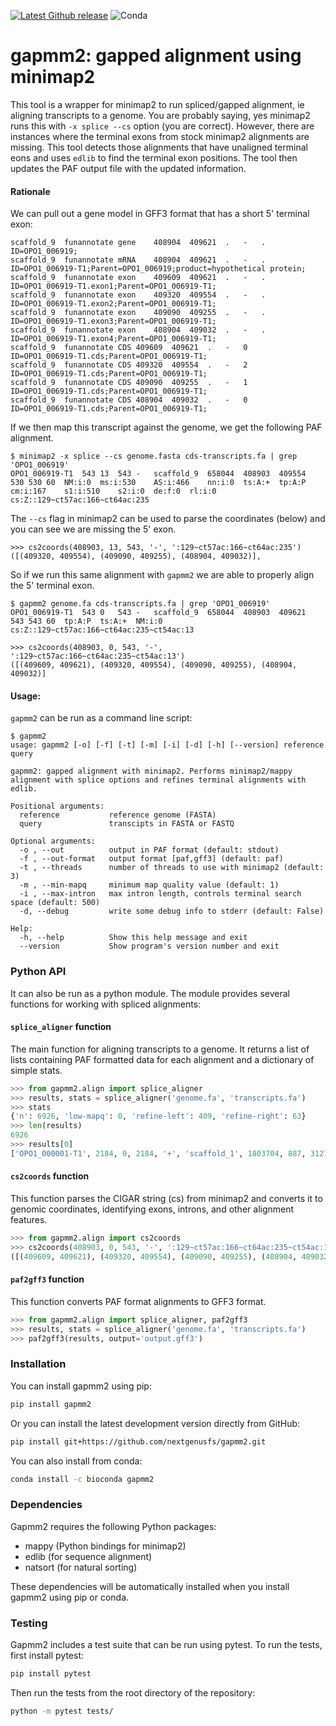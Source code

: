 [![Latest Github release](https://img.shields.io/github/release/nextgenusfs/gapmm2.svg)](https://github.com/nextgenusfs/gapmm2/releases/latest)
![Conda](https://img.shields.io/conda/dn/bioconda/gapmm2)

# gapmm2: gapped alignment using minimap2

This tool is a wrapper for minimap2 to run spliced/gapped alignment, ie aligning transcripts to a genome.   You are probably saying, yes minimap2 runs this with `-x splice --cs` option (you are correct).  However, there are instances where the terminal exons from stock minimap2 alignments are missing. This tool detects those alignments that have unaligned terminal eons and uses `edlib` to find the terminal exon positions. The tool then updates the PAF output file with the updated information.

#### Rationale

We can pull out a gene model in GFF3 format that has a short 5' terminal exon:

```
scaffold_9	funannotate	gene	408904	409621	.	-	.	ID=OPO1_006919;
scaffold_9	funannotate	mRNA	408904	409621	.	-	.	ID=OPO1_006919-T1;Parent=OPO1_006919;product=hypothetical protein;
scaffold_9	funannotate	exon	409609	409621	.	-	.	ID=OPO1_006919-T1.exon1;Parent=OPO1_006919-T1;
scaffold_9	funannotate	exon	409320	409554	.	-	.	ID=OPO1_006919-T1.exon2;Parent=OPO1_006919-T1;
scaffold_9	funannotate	exon	409090	409255	.	-	.	ID=OPO1_006919-T1.exon3;Parent=OPO1_006919-T1;
scaffold_9	funannotate	exon	408904	409032	.	-	.	ID=OPO1_006919-T1.exon4;Parent=OPO1_006919-T1;
scaffold_9	funannotate	CDS	409609	409621	.	-	0	ID=OPO1_006919-T1.cds;Parent=OPO1_006919-T1;
scaffold_9	funannotate	CDS	409320	409554	.	-	2	ID=OPO1_006919-T1.cds;Parent=OPO1_006919-T1;
scaffold_9	funannotate	CDS	409090	409255	.	-	1	ID=OPO1_006919-T1.cds;Parent=OPO1_006919-T1;
scaffold_9	funannotate	CDS	408904	409032	.	-	0	ID=OPO1_006919-T1.cds;Parent=OPO1_006919-T1;
```

If we then map this transcript against the genome, we get the following PAF alignment.

```
$ minimap2 -x splice --cs genome.fasta cds-transcripts.fa | grep 'OPO1_006919'
OPO1_006919-T1	543	13	543	-	scaffold_9	658044	408903	409554	530	530	60	NM:i:0	ms:i:530	AS:i:466	nn:i:0	ts:A:+	tp:A:P	cm:i:167	s1:i:510	s2:i:0	de:f:0	rl:i:0	cs:Z::129~ct57ac:166~ct64ac:235
```

The `--cs` flag in minimap2 can be used to parse the coordinates (below) and you can see we are missing the 5' exon.

```
>>> cs2coords(408903, 13, 543, '-', ':129~ct57ac:166~ct64ac:235')
([(409320, 409554), (409090, 409255), (408904, 409032)],
```

So if we run this same alignment with `gapmm2` we are able to properly align the 5' terminal exon.

```
$ gapmm2 genome.fa cds-transcripts.fa | grep 'OPO1_006919'
OPO1_006919-T1	543	0	543	-	scaffold_9	658044	408903	409621	543	543	60	tp:A:P	ts:A:+	NM:i:0	cs:Z::129~ct57ac:166~ct64ac:235~ct54ac:13
```

```
>>> cs2coords(408903, 0, 543, '-', ':129~ct57ac:166~ct64ac:235~ct54ac:13')
([(409609, 409621), (409320, 409554), (409090, 409255), (408904, 409032)]
```



#### Usage:

`gapmm2` can be run as a command line script:

```
$ gapmm2
usage: gapmm2 [-o] [-f] [-t] [-m] [-i] [-d] [-h] [--version] reference query

gapmm2: gapped alignment with minimap2. Performs minimap2/mappy alignment with splice options and refines terminal alignments with edlib.

Positional arguments:
  reference           reference genome (FASTA)
  query               transcipts in FASTA or FASTQ

Optional arguments:
  -o , --out          output in PAF format (default: stdout)
  -f , --out-format   output format [paf,gff3] (default: paf)
  -t , --threads      number of threads to use with minimap2 (default: 3)
  -m , --min-mapq     minimum map quality value (default: 1)
  -i , --max-intron   max intron length, controls terminal search space (default: 500)
  -d, --debug         write some debug info to stderr (default: False)

Help:
  -h, --help          Show this help message and exit
  --version           Show program's version number and exit
```



### Python API

It can also be run as a python module. The module provides several functions for working with spliced alignments:

#### `splice_aligner` function

The main function for aligning transcripts to a genome. It returns a list of lists containing PAF formatted data for each alignment and a dictionary of simple stats.

```python
>>> from gapmm2.align import splice_aligner
>>> results, stats = splice_aligner('genome.fa', 'transcripts.fa')
>>> stats
{'n': 6926, 'low-mapq': 0, 'refine-left': 409, 'refine-right': 63}
>>> len(results)
6926
>>> results[0]
['OPO1_000001-T1', 2184, 0, 2184, '+', 'scaffold_1', 1803704, 887, 3127, 2184, 2184, 60, 'tp:A:P', 'ts:A:+', 'NM:i:0', 'cs:Z::958~gt56ag:1226']
```

#### `cs2coords` function

This function parses the CIGAR string (cs) from minimap2 and converts it to genomic coordinates, identifying exons, introns, and other alignment features.

```python
>>> from gapmm2.align import cs2coords
>>> cs2coords(408903, 0, 543, '-', ':129~ct57ac:166~ct64ac:235~ct54ac:13')
([(409609, 409621), (409320, 409554), (409090, 409255), (408904, 409032)], [(0, 13), (13, 248), (248, 414), (414, 543)], 0, 0, True)
```

#### `paf2gff3` function

This function converts PAF format alignments to GFF3 format.

```python
>>> from gapmm2.align import splice_aligner, paf2gff3
>>> results, stats = splice_aligner('genome.fa', 'transcripts.fa')
>>> paf2gff3(results, output='output.gff3')
```



### Installation

You can install gapmm2 using pip:

```bash
pip install gapmm2
```

Or you can install the latest development version directly from GitHub:

```bash
pip install git+https://github.com/nextgenusfs/gapmm2.git
```

You can also install from conda:

```bash
conda install -c bioconda gapmm2
```

### Dependencies

Gapmm2 requires the following Python packages:

- mappy (Python bindings for minimap2)
- edlib (for sequence alignment)
- natsort (for natural sorting)

These dependencies will be automatically installed when you install gapmm2 using pip or conda.

### Testing

Gapmm2 includes a test suite that can be run using pytest. To run the tests, first install pytest:

```bash
pip install pytest
```

Then run the tests from the root directory of the repository:

```bash
python -m pytest tests/
```
